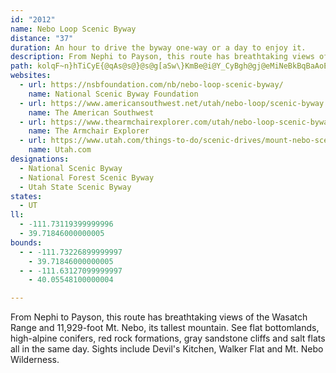 ```yaml
---
id: "2012"
name: Nebo Loop Scenic Byway
distance: "37"
duration: An hour to drive the byway one-way or a day to enjoy it.
description: From Nephi to Payson, this route has breathtaking views of the Wasatch Range and 11,929-foot Mt. Nebo, its tallest mountain. See flat bottomlands, high-alpine conifers, red rock formations, gray sandstone cliffs and salt flats all in the same day. Sights include Devil's Kitchen, Walker Flat and Mt. Nebo Wilderness.
path: kolqF~n}hTiCyE{@qAs@s@}@s@g[aSw\}KmBe@i@Y_CyBgh@gj@eMiNeBkBqBaAoEiA_a@aAgCYaLs@eQsBoo@mF}@JqA`@gCR_DaBkHuFkMkLcAi@[KcA?s@QoDmAmCyA}DmA_AF}AEcCe@sCu@sB_Am@e@uAaE_AkB_Ay@i@aAc@e@uA}@s@IoAs@aBkCq@aB_@eDc@eAyCuEcBsF_@}@sAgBs@gCi@gAiBeBmBsDyDy@}@Y[YMWBk@H[NKRKn@JbBB~@k@^k@b@_B?m@OY]K[DaAlB_@PeAW}CiBy@WcEKyBa@s@?iC^s@S{@@wAr@e@MiAgBcBwEaDs@iAD{Al@YESMe@y@m@_B{CaBM}@Lc@TW~@_@h@g@b@kAd@g@xAy@~@yAb@_BJmE\s@n@s@~BkA`CmChBi@d@[nBaGvAaHDo@O[UMg@FQXEdBc@~A_BfCcAz@wD|@y@D_BIsChA_AEs@WoAmAwAgBsBkAsAuAiAkCUYc@KqALiAAwBe@u@Jm@^o@R}@G{@Yi@IYDYX{@pCkFnFu@p@i@Ro@Es@[sDsGUEy@LsAjAoBrDqA`@wEAeBw@qDEeA_@mAuAu@FoCfC}Cr@SV[jE]t@_CxBYl@Cd@Vj@xArAp@xAlBtHr@|@h@bB?dAU|@}CzG_@fBmBhWEfBNrBCj@_@~@mBrAuDXwAv@_C@_@VcB|Cs@h@o@Re@Ei@_@qEgEk@Qi@D}CjBm@?cAw@_DgD_@M_@?cA^oAfB_BpAeE^eAz@}HpBOr@?lBFX\p@hCxBRr@@r@e@lBKfCI`@SVo@d@_@?{EsBaAK]JcBlAsCv@QZOx@@d@RdAElA]p@sA`@yCX_ExAg@V}B~B{BfAqJ`Gi@x@Mr@u@xHB~AT~A@tAa@dBy@dAcAf@u@LcA?eIy@sAP_@T_@h@oCtFiBdBmCpAePvF_BlAWt@?n@Hd@b@j@bB^^^Nr@NlBh@v@~@|@DPBp@c@lCKxBO`Ay@dA}Ax@KRQx@AvBHt@hC~CX~@C~A[fAc@j@oAj@mCr@i@^_@hA?vAOr@_@j@_BTaIYy@UyAqAmCaA}CeDi@a@mAm@e@i@i@uA_@sG_@aBe@}@w@mAsHaGiA_Ao@y@c@_BcDwUo@_CiCuEmEaH{FeHgDgG{AyBSm@H}Ar@uB`AyApAsAd@sANqAEsAi@sB_AaAo@W_KgBiBe@m@_@mFyGkCcGYe@s@s@wHyFyCkAgAgAu@g@mDkAc@[sB_DkAcC}@cAwFkBk@e@i@s@o@mBmA_HsCuJk@aJYgBm@y@oBy@mFyDs@_@mEP}EqBcCj@cBSeAL_@LYXi@lAc@j@[Lm@AuBg@sARi@C_@MSYoAeCsAaAUYs@qB_@a@wDJc@EyAw@_C{BeB]gBPo@Py@n@iAxBo@x@eMdNgAz@u@DoBa@iAr@sDDgBt@kA\gEm@iAIi@HUTYp@}ArEoBhLS~@U`@Yb@iAh@gEN_@D_@Rm@j@a@t@sAxF_@r@_Ar@cA^wFj@qFfBsGDiAd@y@l@sFhHy@v@{HtBmAB{AY}@q@e@s@}ByEcDaFYgAKeAg@yBe@aAY]o@[cEeAo@k@Os@@YRm@n@q@pDaBz@k@l@q@d@{@NsBEyAs@qFE{@@sD\iLn@gK?sBOgCiBmSUiBg@}Aa@y@qAaBWk@S_Dz@aHXkOVqCrBoKdA{Mz@aDFq@EmBJgAXq@lD_Ex@yBpHoLd@{ANmBC}@KeAe@sAm@eAe@yA_@oEm@yA_By@iRaC}Co@sAi@c@]uE_F}@o@{@e@wEmAo@Yc@i@e@mAC{@Dy@lAmDNcA?uAMq@q@yAkEiBeAu@iAsA_AgBgBaFcAmBu@_A_BaDWyABkFKmCqEuXc@sAq@iAwGsHm@m@yCqBsBmByA{@w@QaB@sCh@gBH_D_@k[eOqCk@eC@wGbCeLlB}DToEJiHp@aBl@wE~CiBt@gCHoA`@{FpEsDrE{AtBy@~AgArAsE~DuA`BmCtEsDpHc@rAIlAHpANt@^|@bClE^fAb@xAnBfJDt@EvBuAnPiAxGcBbIy@fCyCvD{FjLyDjFmDfEm@pD[t@iAvAsBrAS^A`@P|@\ZrAJ^LTPfDpLFh@A~@]zDB^Jd@VXbCtAtBpDjE`JZ^RPhAXnBBb@b@?p@Ol@cDrAmDjB{GFyDg@qC_Ae@NKb@?^N`@bB`AzAh@lBdBhBlAr@^hBFr@v@Fl@OfA{CdFs@rCInARxEMv@QXi@^i@IiCmAq@GoAIgEPu@PyFnCyApAg@dFQf@SLe@JcAMc@QUY_BmDwBqCwDoCoBW}EdAYViAlCK`@?pCYX_@?OQIy@d@mDR{C`@_D\yAlC{F^e@r@_@xCSZi@F[Ie@W[oAWoDSy@JsB~@}CzDoAxGSb@cBrBUd@Ir@Iv@s@xAEp@RzIShHa@zCm@dCK~AWpA_@f@Ul@mAjIKLO?iBe@yAJcAXiClAY^Ox@i@lA_@RoA|Ba@^eDhAwB\u@^e@JcCYs@@wE~@s@@oAUeAF_@RMb@Y^kBfAY@}@o@y@_@{@YmAKwHM}Eh@wBC{@BIHEr@NFtCP|Bd@XRH`@DhAHl@Xr@PXp@PZXE`@UBO?]SeAqAm@YsBJ_NkBaAAYFcCtAgAHmEQy@_@_CmCe@]wGg@_@HqCfAyC`GuAxB{AjAQ^Ef@DfASlAo@jAsB~@sCzB}ExFcDXyAd@wC^wE@iAb@aBrAgAXmDJ_Cf@sE\iCBmCUwDXoBx@m@LcD?iNbBeBhBoCvAoG|D}[lUu@XgCTiA\u@`@}ExEuFjBiBzAeAb@cBLqE?oAJeBj@aCrB_ChAu@p@kCzC_CpEcCxB}@fAuB~DoBfF}@fBmHfKmElHoAnD]x@U\cD~BuEtBaAXqIr@eNlAgA\oDrBiCrA}CLqXBofASIpv@gXEqVEqR?
websites:
  - url: https://nsbfoundation.com/nb/nebo-loop-scenic-byway/
    name: National Scenic Byway Foundation
  - url: https://www.americansouthwest.net/utah/nebo-loop/scenic-byway.html
    name: The American Southwest
  - url: https://www.thearmchairexplorer.com/utah/nebo-loop-scenic-byway.php
    name: The Armchair Explorer
  - url: https://www.utah.com/things-to-do/scenic-drives/mount-nebo-scenic-byway/
    name: Utah.com
designations:
  - National Scenic Byway
  - National Forest Scenic Byway
  - Utah State Scenic Byway
states:
  - UT
ll:
  - -111.73119399999996
  - 39.71846000000005
bounds:
  - - -111.73226899999997
    - 39.71846000000005
  - - -111.63127099999997
    - 40.05548100000004

---
```


From Nephi to Payson, this route has breathtaking views of the Wasatch Range and 11,929-foot Mt. Nebo, its tallest mountain. See flat bottomlands, high-alpine conifers, red rock formations, gray sandstone cliffs and salt flats all in the same day. Sights include Devil's Kitchen, Walker Flat and Mt. Nebo Wilderness.
